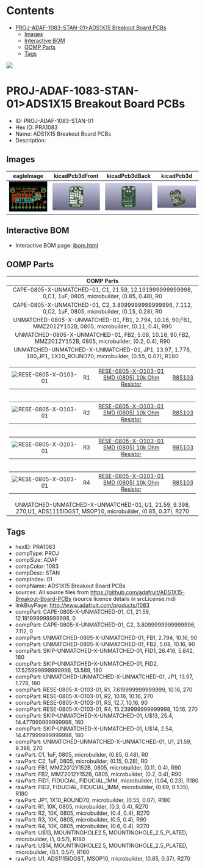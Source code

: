 



Contents
========

* [PROJ-ADAF-1083-STAN-01>ADS1X15 Breakout Board PCBs](#proj-adaf-1083-stan-01ads1x15-breakout-board-pcbs)
	* [Images](#images)
	* [Interactive BOM](#interactive-bom)
	* [OOMP Parts](#oomp-parts)
	* [Tags](#tags)
  
![][im]
# PROJ-ADAF-1083-STAN-01>ADS1X15 Breakout Board PCBs

- ID: PROJ-ADAF-1083-STAN-01
- Hex ID: PRA1083
- Name: ADS1X15 Breakout Board PCBs
- Description: 

## Images
  
  

|eagleImage|kicadPcb3dFront|kicadPcb3dBack|kicadPcb3d|
| :---: | :---: | :---: | :---: |
|[![eagleImage](eagleImage_140.png)](eagleImage_600.png)|[![kicadPcb3dFront](kicadPcb3dFront_140.png)](kicadPcb3dFront_600.png)|[![kicadPcb3dBack](kicadPcb3dBack_140.png)](kicadPcb3dBack_600.png)|[![kicadPcb3d](kicadPcb3d_140.png)](kicadPcb3d_600.png)|

## Interactive BOM

- Interactive BOM page: [ibom.html](kicad/bom/ibom.html)

## OOMP Parts
  

|OOMP Parts|
| :---: |
|CAPE-0805-X-UNMATCHED-01, C1, 21.59, 12.191999999999998, 0,C1, 1uF, 0805, microbuilder, (0.85, 0.48), R0|
|CAPE-0805-X-UNMATCHED-01, C2, 3.8099999999999996, 7.112, 0,C2, 1uF, 0805, microbuilder, (0.15, 0.28), R0|
|UNMATCHED-0805-X-UNMATCHED-01, FB1, 2.794, 10.16, 90,FB1, MMZ2012Y152B, 0805, microbuilder, (0.11, 0.4), R90|
|UNMATCHED-0805-X-UNMATCHED-01, FB2, 5.08, 10.16, 90,FB2, MMZ2012Y152B, 0805, microbuilder, (0.2, 0.4), R90|
|UNMATCHED-UNMATCHED-X-UNMATCHED-01, JP1, 13.97, 1.778, 180,JP1, 1X10_ROUND70, microbuilder, (0.55, 0.07), R180|
|<table><tr><td>![RESE-0805-X-O103-01](https://raw.githubusercontent.com/oomlout/oomlout_OOMP_parts/main/RESE-0805-X-O103-01/image_140.jpg)</td><td> R1</td><td>[RESE-0805-X-O103-01<br>SMD (0805) 10k Ohm Resistor](https://github.com/oomlout/oomlout_OOMP_parts/tree/main/RESE-0805-X-O103-01/)</td><td>[R85103](https://github.com/oomlout/oomlout_OOMP_parts/tree/main/RESE-0805-X-O103-01/)</td></tr></table>|
|<table><tr><td>![RESE-0805-X-O103-01](https://raw.githubusercontent.com/oomlout/oomlout_OOMP_parts/main/RESE-0805-X-O103-01/image_140.jpg)</td><td> R2</td><td>[RESE-0805-X-O103-01<br>SMD (0805) 10k Ohm Resistor](https://github.com/oomlout/oomlout_OOMP_parts/tree/main/RESE-0805-X-O103-01/)</td><td>[R85103](https://github.com/oomlout/oomlout_OOMP_parts/tree/main/RESE-0805-X-O103-01/)</td></tr></table>|
|<table><tr><td>![RESE-0805-X-O103-01](https://raw.githubusercontent.com/oomlout/oomlout_OOMP_parts/main/RESE-0805-X-O103-01/image_140.jpg)</td><td> R3</td><td>[RESE-0805-X-O103-01<br>SMD (0805) 10k Ohm Resistor](https://github.com/oomlout/oomlout_OOMP_parts/tree/main/RESE-0805-X-O103-01/)</td><td>[R85103](https://github.com/oomlout/oomlout_OOMP_parts/tree/main/RESE-0805-X-O103-01/)</td></tr></table>|
|<table><tr><td>![RESE-0805-X-O103-01](https://raw.githubusercontent.com/oomlout/oomlout_OOMP_parts/main/RESE-0805-X-O103-01/image_140.jpg)</td><td> R4</td><td>[RESE-0805-X-O103-01<br>SMD (0805) 10k Ohm Resistor](https://github.com/oomlout/oomlout_OOMP_parts/tree/main/RESE-0805-X-O103-01/)</td><td>[R85103](https://github.com/oomlout/oomlout_OOMP_parts/tree/main/RESE-0805-X-O103-01/)</td></tr></table>|
|UNMATCHED-UNMATCHED-X-UNMATCHED-01, U1, 21.59, 9.398, 270,U1, ADS1115IDGST, MSOP10, microbuilder, (0.85, 0.37), R270|

## Tags

- hexID: PRA1083
- oompType: PROJ
- oompSize: ADAF
- oompColor: 1083
- oompDesc: STAN
- oompIndex: 01
- oompName: ADS1X15 Breakout Board PCBs
- sources: All source files from https://github.com/adafruit/ADS1X15-Breakout-Board-PCBs (source licence details in srcLicense.md)
- linkBuyPage: http://www.adafruit.com/products/1083
- oompPart: CAPE-0805-X-UNMATCHED-01, C1, 21.59, 12.191999999999998, 0
- oompPart: CAPE-0805-X-UNMATCHED-01, C2, 3.8099999999999996, 7.112, 0
- oompPart: UNMATCHED-0805-X-UNMATCHED-01, FB1, 2.794, 10.16, 90
- oompPart: UNMATCHED-0805-X-UNMATCHED-01, FB2, 5.08, 10.16, 90
- oompPart: SKIP-UNMATCHED-X-UNMATCHED-01, FID1, 26.416, 5.842, 180
- oompPart: SKIP-UNMATCHED-X-UNMATCHED-01, FID2, 17.525999999999996, 13.589, 180
- oompPart: UNMATCHED-UNMATCHED-X-UNMATCHED-01, JP1, 13.97, 1.778, 180
- oompPart: RESE-0805-X-O103-01, R1, 7.619999999999999, 10.16, 270
- oompPart: RESE-0805-X-O103-01, R2, 10.16, 10.16, 270
- oompPart: RESE-0805-X-O103-01, R3, 12.7, 10.16, 90
- oompPart: RESE-0805-X-O103-01, R4, 15.239999999999998, 10.16, 270
- oompPart: SKIP-UNMATCHED-X-UNMATCHED-01, U$13, 25.4, 14.477999999999998, 180
- oompPart: SKIP-UNMATCHED-X-UNMATCHED-01, U$14, 2.54, 14.477999999999998, 180
- oompPart: UNMATCHED-UNMATCHED-X-UNMATCHED-01, U1, 21.59, 9.398, 270
- rawPart: C1, 1uF, 0805, microbuilder, (0.85, 0.48), R0
- rawPart: C2, 1uF, 0805, microbuilder, (0.15, 0.28), R0
- rawPart: FB1, MMZ2012Y152B, 0805, microbuilder, (0.11, 0.4), R90
- rawPart: FB2, MMZ2012Y152B, 0805, microbuilder, (0.2, 0.4), R90
- rawPart: FID1, FIDUCIAL, FIDUCIAL_1MM, microbuilder, (1.04, 0.23), R180
- rawPart: FID2, FIDUCIAL, FIDUCIAL_1MM, microbuilder, (0.69, 0.535), R180
- rawPart: JP1, 1X10_ROUND70, microbuilder, (0.55, 0.07), R180
- rawPart: R1, 10K, 0805, microbuilder, (0.3, 0.4), R270
- rawPart: R2, 10K, 0805, microbuilder, (0.4, 0.4), R270
- rawPart: R3, 10K, 0805, microbuilder, (0.5, 0.4), R90
- rawPart: R4, 10K, 0805, microbuilder, (0.6, 0.4), R270
- rawPart: U$13, MOUNTINGHOLE2.5, MOUNTINGHOLE_2.5_PLATED, microbuilder, (1, 0.57), R180
- rawPart: U$14, MOUNTINGHOLE2.5, MOUNTINGHOLE_2.5_PLATED, microbuilder, (0.1, 0.57), R180
- rawPart: U1, ADS1115IDGST, MSOP10, microbuilder, (0.85, 0.37), R270



[im]: kicadPcb3d_450.png
